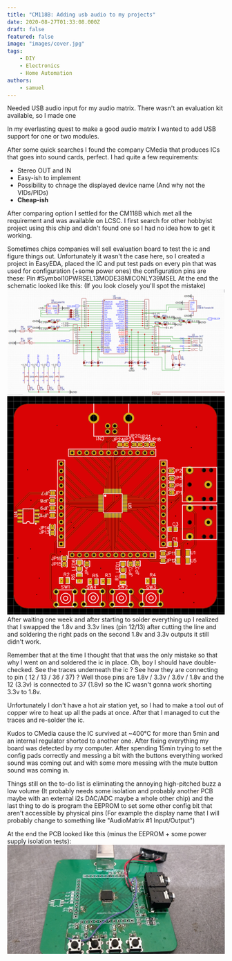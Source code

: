 ```yaml
---
title: "CM118B: Adding usb audio to my projects"
date: 2020-08-27T01:33:08.000Z
draft: false
featured: false
image: "images/cover.jpg"
tags:
    - DIY
    - Electronics
    - Home Automation
authors:
    - samuel
---
```


Needed USB audio input for my audio matrix. There wasn't an evaluation kit available, so I made one

<!--more-->

In my everlasting quest to make a good audio matrix I wanted to add USB support for one or two modules.

After some quick searches I found the company CMedia that produces ICs that goes into sound cards, perfect. I had quite a few requirements:

- Stereo OUT and IN
- Easy-ish to implement
- Possibility to chnage the displayed device name (And why not the VIDs/PIDs)
- **Cheap-ish**

After comparing option I settled for the CM118B which met all the requirement and was available on LCSC. I first search for other hobbyist project using this chip and didn't found one so I had no idea how to get it working.

Sometimes chips companies will sell evaluation board to test the ic and figure things out. Unfortunately it wasn't the case here, so I created a project in EasyEDA, placed the IC and put test pads on every pin that was used for configuration (+some power ones) the configuration pins are these:
Pin #Symbol10PWRSEL13MODE38MICONLY39MSEL
At the end the schematic looked like this: (If you look closely you'll spot the mistake)
![](images/dl_image.png)![](images/dl_image-1.png)
After waiting one week and after starting to solder everything up I realized that I swapped the 1.8v and 3.3v lines (pin 12/13) after cutting the line and and soldering the right pads on the second 1.8v and 3.3v outputs it still didn't work.

Remember that at the time I thought that that was the only mistake so that why I went on and soldered the ic in place. Oh, boy I should have double-checked. See the traces underneath the ic ? See how they are connecting to pin ( 12 / 13 / 36 / 37) ? Well those pins are 1.8v / 3.3v / 3.6v / 1.8v and the 12 (3.3v) is connected to 37 (1.8v) so the IC wasn't gonna work shorting 3.3v to 1.8v.

Unfortunately I don't have a hot air station yet, so I had to make a tool out of copper wire to heat up all the pads at once. After that I managed to cut the traces and re-solder the ic.

Kudos to CMedia cause the IC survived at ~400°C for more than 5min and an internal regulator shorted to another one. After fixing everything my board was detected by my computer. After spending 15min trying to set the config pads correctly and messing a bit with the buttons everything worked sound was coming out and with some more messing with the mute button sound was coming in.

Things still on the to-do list is eliminating the annoying high-pitched buzz a low volume (It probably needs some isolation and probably another PCB maybe with an external i2s DAC/ADC maybe a whole other chip) and the last thing to do is program the EEPROM to set some other config bit that aren't accessible by physical pins (For example the display name that I will probably change to something like "AudioMatrix #1 Input/Output")

At the end the PCB looked like this (minus the EEPROM + some power supply isolation tests):
![](images/dl_image-2.png)
